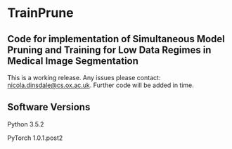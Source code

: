 # TrainPrune
## Code for implementation of Simultaneous Model Pruning and Training for Low Data Regimes in Medical Image Segmentation

This is a working release. Any issues please contact: nicola.dinsdale@cs.ox.ac.uk. Further code will be added in time. 


Software Versions 
-----------------
Python 3.5.2

PyTorch 1.0.1.post2
